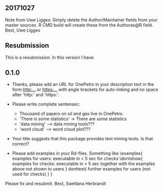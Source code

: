 ## 20171027
Note from Uwe Ligges:
    Simply delete the Author/Maintainer fields from your master sources.
    R CMD build will create these from the Authoras@R field.
    Best,
    Uwe Ligges



## Resubmission
This is a resubmission. In this version I have:

## 0.1.0
* Thanks, please add an URL for OnePetro in your description text in the form <http:...> or <https:...> with angle brackets for auto-linking and no space after 'http:' and 'https:'.

* Please write complete sentensec:
    * Thousand of papers on oil and gas live in OnePetro.
    * 'There  is some statistics' -> There are some statistics
    * 'data mining' --> data mining tools???
    * 'word cloud' --> word cloud plot???

* Your title suggests that this package provides text mining tools. Is that correct?


* Please add examples in your Rd-files. Something like
    \examples{
           examples for users:
           executable in < 5 sec
           for checks
           \dontshow{
                  examples for checks:
                  executable in < 5 sec together with the examples above
                  not shown to users
           }
           donttest{
                  further examples for users (not used for checks)
           }
    }

Please fix and resubmit.  Best, Swetlana Herbrandt
